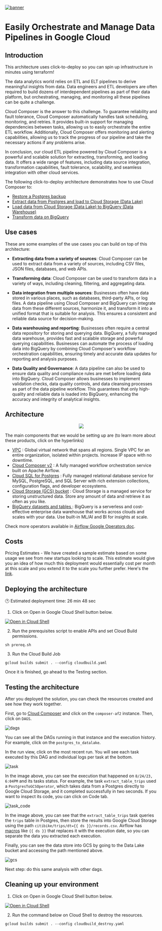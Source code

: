 [![banner](../banner.png)](https://cloud.google.com/?utm_source=github&utm_medium=referral&utm_campaign=GCP&utm_content=packages_repository_banner)


# Easily Orchestrate and Manage Data Pipelines in Google Cloud 

## Introduction

This architecture uses click-to-deploy so you can spin up infrastructure in minutes using terraform!

The data analytics world relies on ETL and ELT pipelines to derive meaningful insights from data. Data engineers and ETL developers are often required to build dozens of interdependent pipelines as part of their data platform, but orchestrating, managing, and monitoring all these pipelines can be quite a challenge.

Cloud Composer is the answer to this challenge. To guarantee reliability and fault tolerance, Cloud Composer automatically handles task scheduling, monitoring, and retries. It provides built-in support for managing dependencies between tasks, allowing us to easily orchestrate the entire ETL workflow. Additionally, Cloud Composer offers monitoring and alerting capabilities, allowing us to track the progress of our pipeline and take the necessary actions if any problems arise.

In conclusion, our cloud ETL pipeline powered by Cloud Composer is a powerful and scalable solution for extracting, transforming, and loading data. It offers a wide range of features, including data source integration, transformation capabilities, fault tolerance, scalability, and seamless integration with other cloud services.

The following click-to-deploy architecture demonstrates how to use Cloud Composer to:

- [Restore a Postgres backup](./dags/postgres_restore.py)
- [Extract data from Postgres and load to Cloud Storage (Data Lake)](./dags/postgres_to_datalake.py)
- [Load data from Cloud Storage (Data Lake) to BigQuery (Data Warehouse)](./dags/datalake_to_dw.py)
- [Transform data on BigQuery](./dags/bigquery_transform.py)

## Use cases

These are some examples of the use cases you can build on top of this architecture:

* __Extracting data from a variety of sources__: Cloud Composer can be used to extract data from a variety of sources, including CSV files, JSON files, databases, and web APIs.

* __Transforming data__: Cloud Composer can be used to transform data in a variety of ways, including cleaning, filtering, and aggregating data.

* __Data integration from multiple sources__: Businesses often have data stored in various places, such as databases, third-party APIs, or log files. A data pipeline using Cloud Composer and BigQuery can integrate data from these different sources, harmonize it, and transform it into a unified format that is suitable for analysis. This ensures a consistent and reliable data source for decision-making.

* __Data warehousing and reporting__: Businesses often require a central data repository for storing and querying data. BigQuery, a fully managed data warehouse, provides fast and scalable storage and powerful querying capabilities. Businesses can automate the process of loading data into BigQuery by combining Cloud Composer's workflow orchestration capabilities, ensuring timely and accurate data updates for reporting and analysis purposes.
 
* __Data Quality and Governance__: A data pipeline can also be used to ensure data quality and compliance rules are met before loading data into BigQuery. Cloud Composer allows businesses to implement validation checks, data quality controls, and data cleansing processes as part of the data pipeline workflow. This guarantees that only high-quality and reliable data is loaded into BigQuery, enhancing the accuracy and integrity of analytical insights.

## Architecture

<p align="center"><img src="architecture.png"></p>

The main components that we would be setting up are (to learn more about these products, click on the hyperlinks)

* [VPC](https://cloud.google.com/vpc) : Global virtual network that spans all regions. Single VPC for an entire organization, isolated within projects. Increase IP space with no downtime.
* [Cloud Composer v2](https://cloud.google.com/composer) : A fully managed workflow orchestration service built on Apache Airflow.
* [Cloud SQL for Postgres](https://cloud.google.com/sql) :  Fully managed relational database service for MySQL, PostgreSQL, and SQL Server with rich extension collections, configuration flags, and developer ecosystems.
* [Cloud Storage (GCS) bucket](https://cloud.google.com/storage/) : Cloud Storage is a managed service for storing unstructured data. Store any amount of data and retrieve it as often as you like.
* [BigQuery datasets and tables ](https://cloud.google.com/bigquery): BigQuery is a serverless and cost-effective enterprise data warehouse that works across clouds and scales with your data. Use built-in ML/AI and BI for insights at scale. 

Check more operators available in [Airflow Google Operators doc](https://airflow.apache.org/docs/apache-airflow-providers-google/stable/operators/index.html).

## Costs

Pricing Estimates - We have created a sample estimate based on some usage we see from new startups looking to scale. This estimate would give you an idea of how much this deployment would essentially cost per month at this scale and you extend it to the scale you further prefer. Here's the [link](https://cloud.google.com/products/calculator/#id=f7caffab-fca3-490e-8654-f406df790929).

## Deploying the architecture

:clock1: Estimated deployment time: 26 min 48 sec

1. Click on Open in Google Cloud Shell button below.
<a href="https://ssh.cloud.google.com/cloudshell/editor?cloudshell_git_repo=https://github.com/GoogleCloudPlatform/click-to-deploy-solutions&cloudshell_workspace=cloud-composer-etl&cloudshell_open_in_editor=terraform/terraform.tfvars" target="_new">
    <img alt="Open in Cloud Shell" src="https://gstatic.com/cloudssh/images/open-btn.svg">
</a>

2. Run the prerequisites script to enable APIs and set Cloud Build permissions.
```
sh prereq.sh
```

3. Run the Cloud Build Job
```
gcloud builds submit . --config cloudbuild.yaml
```

Once it is finished, go ahead to the Testing section.

## Testing the architecture 

After you deployed the solution, you can check the resources created and see how they work together.

First, go to  [Cloud Composer](https://console.cloud.google.com/composer/environments) and click on the `composer-af2` instance. Then, click on `DAGS`.

![dags](assets/dags.png)

You can see all the DAGs running in that instance and the execution history. For example, click on the `postgres_to_datalake`.

In the run view, click on the most recent run. You will see each task executed by this DAG and individual logs per task at the bottom. 

![task](assets/task.png)

In the image above, you can see the execution that happened on `8/24/23, 6:04PM` and its tasks status. For example, the task `extract_table_trips` used a `PostgresToGCSOperator`, which takes data from a Postgres directly to Google Cloud Storage, and it completed successfully in two seconds. If you want to inspect its code, you can click on Code tab.

![task_code](assets/task_code.png)

In the image above, you can see that the `extract_table_trips` task queries the `trips` table in Postgres, then store the results into Google Cloud Storage using the path `citibike/trips/dt={{ ds }}/records.csv`. Airflow has [macros](https://airflow.apache.org/docs/apache-airflow/stable/templates-ref.html) like `{{ ds }}` that replaces it with the execution date, so you can separate the data you extracted each execution.

Finally, you can see the data store into GCS by going to the Data Lake bucket and accessing the path mentioned above.

![gcs](assets/gcs.png)

Next step: do this same analysis with other dags.


## Cleaning up your environment

1. Click on Open in Google Cloud Shell button below.
<a href="https://ssh.cloud.google.com/cloudshell/editor?cloudshell_git_repo=https://github.com/GoogleCloudPlatform/click-to-deploy-solutions&cloudshell_workspace=cloud-composer-etl&cloudshell_open_in_editor=terraform/terraform.tfvars" target="_new">
    <img alt="Open in Cloud Shell" src="https://gstatic.com/cloudssh/images/open-btn.svg">
</a>

2. Run the command below on Cloud Shell to destroy the resources.
```
gcloud builds submit . --config cloudbuild_destroy.yaml
```
